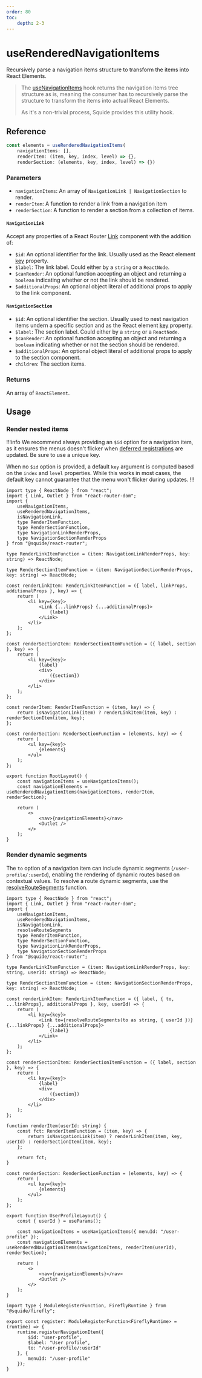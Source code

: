 ```yaml
---
order: 80
toc:
    depth: 2-3
---
```


# useRenderedNavigationItems

Recursively parse a navigation items structure to transform the items into React Elements.

> The [useNavigationItems](../runtime/useNavigationItems.md) hook returns the navigation items tree structure as is, meaning the consumer has to recursively parse the structure to transform the items into actual React Elements.
>
> As it's a non-trivial process, Squide provides this utility hook.

## Reference

```ts
const elements = useRenderedNavigationItems(
    navigationItems: [],
    renderItem: (item, key, index, level) => {},
    renderSection: (elements, key, index, level) => {})
```

### Parameters

- `navigationItems`: An array of `NavigationLink | NavigationSection` to render.
- `renderItem`: A function to render a link from a navigation item
- `renderSection`: A function to render a section from a collection of items.

#### `NavigationLink`

Accept any properties of a React Router [Link](https://reactrouter.com/en/main/components/link) component with the addition of:

- `$id`: An optional identifier for the link. Usually used as the React element [key](https://legacy.reactjs.org/docs/lists-and-keys.html#keys) property.
- `$label`: The link label. Could either by a `string` or a `ReactNode`.
- `$canRender`: An optional function accepting an object and returning a `boolean` indicating whether or not the link should be rendered.
- `$additionalProps`: An optional object literal of additional props to apply to the link component.

#### `NavigationSection`

- `$id`: An optional identifier the section. Usually used to nest navigation items undern a specific section and as the React element [key](https://legacy.reactjs.org/docs/lists-and-keys.html#keys) property.
- `$label`: The section label. Could either by a `string` or a `ReactNode`.
- `$canRender`: An optional function accepting an object and returning a `boolean` indicating whether or not the section should be rendered.
- `$additionalProps`: An optional object literal of additional props to apply to the section component.
- `children`: The section items.

### Returns

An array of `ReactElement`.

## Usage

### Render nested items

!!!info
We recommend always providing an `$id` option for a navigation item, as it ensures the menus doesn't flicker when [deferred registrations](../registration/registerLocalModules.md#defer-the-registration-of-navigation-items) are updated. Be sure to use a unique key.

When no `$id` option is provided, a default `key` argument is computed based on the `index` and `level` properties. While this works in most cases, the default key cannot guarantee that the menu won't flicker during updates.
!!!

```tsx !#38-40,42-48,52 host/src/RootLayout.tsx
import type { ReactNode } from "react";
import { Link, Outlet } from "react-router-dom";
import { 
    useNavigationItems, 
    useRenderedNavigationItems, 
    isNavigationLink,
    type RenderItemFunction, 
    type RenderSectionFunction, 
    type NavigationLinkRenderProps, 
    type NavigationSectionRenderProps
} from "@squide/react-router";

type RenderLinkItemFunction = (item: NavigationLinkRenderProps, key: string) => ReactNode;

type RenderSectionItemFunction = (item: NavigationSectionRenderProps, key: string) => ReactNode;

const renderLinkItem: RenderLinkItemFunction = ({ label, linkProps, additionalProps }, key) => {
    return (
        <li key={key}>
            <Link {...linkProps} {...additionalProps}>
                {label}
            </Link>
        </li>
    );
};

const renderSectionItem: RenderSectionItemFunction = ({ label, section }, key) => {
    return (
        <li key={key}>
            {label}
            <div>
                ({section})
            </div>
        </li>
    );
};

const renderItem: RenderItemFunction = (item, key) => {
    return isNavigationLink(item) ? renderLinkItem(item, key) : renderSectionItem(item, key);
};

const renderSection: RenderSectionFunction = (elements, key) => {
    return (
        <ul key={key}>
            {elements}
        </ul>
    );
};

export function RootLayout() {
    const navigationItems = useNavigationItems();
    const navigationElements = useRenderedNavigationItems(navigationItems, renderItem, renderSection);

    return (
        <>
            <nav>{navigationElements}</nav>
            <Outlet />
        </>
    );
}
```

### Render dynamic segments

The `to` option of a navigation item can include dynamic segments (`/user-profile/:userId`), enabling the rendering of dynamic routes based on contextual values. To resolve a route dynamic segments, use the [resolveRouteSegments](resolveRouteSegments.md) function.

```tsx !#14,18,21,39-45,56,59 host/src/UserProfileLayout.tsx
import type { ReactNode } from "react";
import { Link, Outlet } from "react-router-dom";
import { 
    useNavigationItems, 
    useRenderedNavigationItems,
    isNavigationLink,
    resolveRouteSegments
    type RenderItemFunction, 
    type RenderSectionFunction, 
    type NavigationLinkRenderProps, 
    type NavigationSectionRenderProps
} from "@squide/react-router";

type RenderLinkItemFunction = (item: NavigationLinkRenderProps, key: string, userId: string) => ReactNode;

type RenderSectionItemFunction = (item: NavigationSectionRenderProps, key: string) => ReactNode;

const renderLinkItem: RenderLinkItemFunction = ({ label, { to, ...linkProps}, additionalProps }, key, userId) => {
    return (
        <li key={key}>
            <Link to={resolveRouteSegments(to as string, { userId })} {...linkProps} {...additionalProps}>
                {label}
            </Link>
        </li>
    );
};

const renderSectionItem: RenderSectionItemFunction = ({ label, section }, key) => {
    return (
        <li key={key}>
            {label}
            <div>
                ({section})
            </div>
        </li>
    );
};

function renderItem(userId: string) {
    const fct: RenderItemFunction = (item, key) => {
        return isNavigationLink(item) ? renderLinkItem(item, key, userId) : renderSectionItem(item, key);
    };

    return fct;
}

const renderSection: RenderSectionFunction = (elements, key) => {
    return (
        <ul key={key}>
            {elements}
        </ul>
    );
};

export function UserProfileLayout() {
    const { userId } = useParams();

    const navigationItems = useNavigationItems({ menuId: "/user-profile" });
    const navigationElements = useRenderedNavigationItems(navigationItems, renderItem(userId), renderSection);

    return (
        <>
            <nav>{navigationElements}</nav>
            <Outlet />
        </>
    );
}
```

```tsx !#7 remote-module/src/register.tsx
import type { ModuleRegisterFunction, FireflyRuntime } from "@squide/firefly";

export const register: ModuleRegisterFunction<FireflyRuntime> = (runtime) => {
    runtime.registerNavigationItem({
        $id: "user-profile",
        $label: "User profile",
        to: "/user-profile/:userId"
    }, {
        menuId: "/user-profile"
    });
}
```


